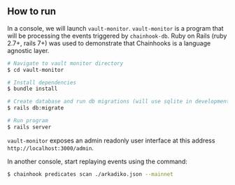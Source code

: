 
## How to run

In a console, we will launch `vault-monitor`. `vault-monitor` is a program that will be processing the events triggered by `chainhook-db`. Ruby on Rails (ruby 2.7+, rails 7+) was used to demonstrate that Chainhooks is a language agnostic layer. 

```bash
# Navigate to vault monitor directory
$ cd vault-monitor

# Install dependencies
$ bundle install

# Create database and run db migrations (will use sqlite in development mode)
$ rails db:migrate

# Run program
$ rails server
```

`vault-monitor` exposes an admin readonly user interface at this address `http://localhost:3000/admin`.

In another console, start replaying events using the command:

```bash
$ chainhook predicates scan ./arkadiko.json --mainnet
```
